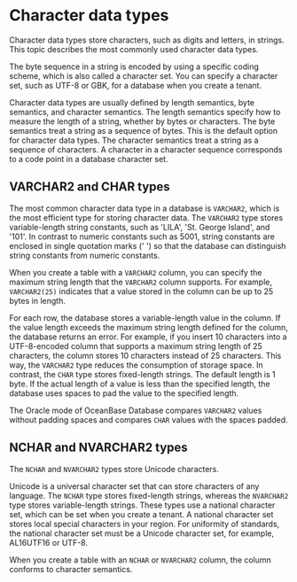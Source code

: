 # Character data types

Character data types store characters, such as digits and letters, in strings. This topic describes the most commonly used character data types.

The byte sequence in a string is encoded by using a specific coding scheme, which is also called a character set. You can specify a character set, such as UTF-8 or GBK, for a database when you create a tenant.

Character data types are usually defined by length semantics, byte semantics, and character semantics. The length semantics specify how to measure the length of a string, whether by bytes or characters. The byte semantics treat a string as a sequence of bytes. This is the default option for character data types. The character semantics treat a string as a sequence of characters. A character in a character sequence corresponds to a code point in a database character set.

## VARCHAR2 and CHAR types

The most common character data type in a database is `VARCHAR2`, which is the most efficient type for storing character data. The `VARCHAR2` type stores variable-length string constants, such as 'LILA', 'St. George Island', and '101'. In contrast to numeric constants such as 5001, string constants are enclosed in single quotation marks (' ') so that the database can distinguish string constants from numeric constants.

When you create a table with a `VARCHAR2` column, you can specify the maximum string length that the `VARCHAR2` column supports. For example, `VARCHAR2(25)` indicates that a value stored in the column can be up to 25 bytes in length.

For each row, the database stores a variable-length value in the column. If the value length exceeds the maximum string length defined for the column, the database returns an error. For example, if you insert 10 characters into a UTF-8-encoded column that supports a maximum string length of 25 characters, the column stores 10 characters instead of 25 characters. This way, the `VARCHAR2` type reduces the consumption of storage space. In contrast, the `CHAR` type stores fixed-length strings. The default length is 1 byte. If the actual length of a value is less than the specified length, the database uses spaces to pad the value to the specified length.

The Oracle mode of OceanBase Database compares `VARCHAR2` values without padding spaces and compares `CHAR` values with the spaces padded.

## NCHAR and NVARCHAR2 types

The `NCHAR` and `NVARCHAR2` types store Unicode characters.

Unicode is a universal character set that can store characters of any language. The `NCHAR` type stores fixed-length strings, whereas the `NVARCHAR2` type stores variable-length strings. These types use a national character set, which can be set when you create a tenant. A national character set stores local special characters in your region. For uniformity of standards, the national character set must be a Unicode character set, for example, AL16UTF16 or UTF-8.

When you create a table with an `NCHAR` or `NVARCHAR2` column, the column conforms to character semantics.

